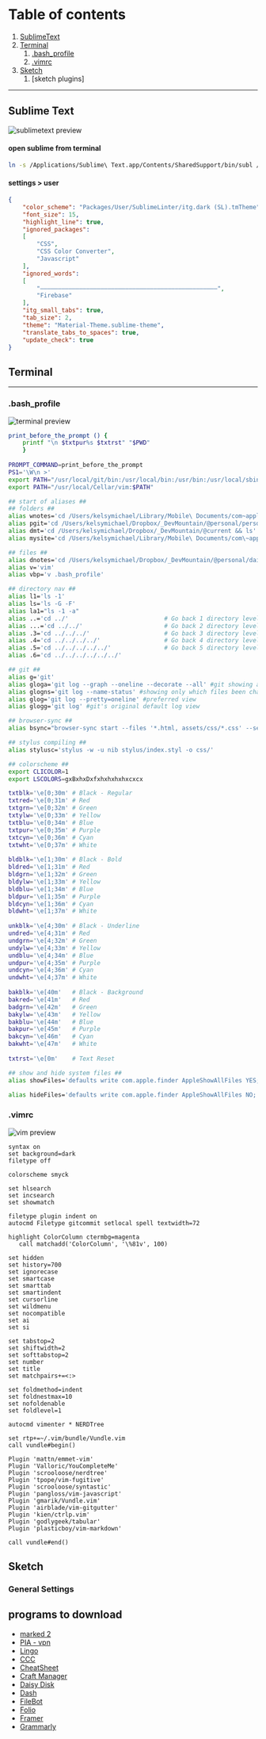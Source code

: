 # Table of contents
1. [SublimeText](#sublimeText)
2. [Terminal](#terminal)
    1. [.bash_profile](#bashProfile)
    2. [.vimrc](#vimrc)
3. [Sketch](#sketch)
    1. [sketch plugins]

---

## Sublime Text <a name='sublimeText'></a>
![sublimetext preview](/photos/sublimetext.png)




#### open sublime from terminal 
```bash
ln -s /Applications/Sublime\ Text.app/Contents/SharedSupport/bin/subl /usr/local/bin/subl
```

#### settings > user
```json
{
	"color_scheme": "Packages/User/SublimeLinter/itg.dark (SL).tmTheme",
	"font_size": 15,
	"highlight_line": true,
	"ignored_packages":
	[
		"CSS",
		"CSS Color Converter",
		"Javascript"
	],
	"ignored_words":
	[
		"––––––––––––––––––––––––––––––––––––––––––––––––––",
		"Firebase"
	],
	"itg_small_tabs": true,
	"tab_size": 2,
	"theme": "Material-Theme.sublime-theme",
	"translate_tabs_to_spaces": true,
	"update_check": true
}
```

## Terminal <a name='terminal'></a>
---
### .bash_profile <a name='bashProfile'></a>
![terminal preview](/photos/terminal.png)




```bash
print_before_the_prompt () {
	printf "\n $txtpur%s $txtrst" "$PWD" 
	}
	
PROMPT_COMMAND=print_before_the_prompt
PS1='\W\n >'
export PATH="/usr/local/git/bin:/usr/local/bin:/usr/bin:/usr/local/sbin:$PATH"
export PATH="/usr/local/Cellar/vim:$PATH"

## start of aliases ##
## folders ##
alias wnotes='cd /Users/kelsymichael/Library/Mobile\ Documents/com~apple~CloudDocs/DirectScale/notes && vim tasklist.md'
alias pgit='cd /Users/kelsymichael/Dropbox/_DevMountain/@personal/personalSite/kelsymichael.github.io && ls'
alias dmt='cd /Users/kelsymichael/Dropbox/_DevMountain/@current && ls'
alias mysite='cd /Users/kelsymichael/Library/Mobile\ Documents/com\~apple\~CloudDocs/Projects/'

## files ##
alias dnotes='cd /Users/kelsymichael/Dropbox/_DevMountain/@personal/dailyCommits/@notes && vim inClass.md'
alias v='vim'
alias vbp='v .bash_profile'

## directory nav ##
alias l1='ls -1'
alias ls='ls -G -F'
alias la1="ls -1 -a" 
alias ..='cd ../'                           # Go back 1 directory level
alias ...='cd ../../'                       # Go back 2 directory levels
alias .3='cd ../../../'                     # Go back 3 directory levels
alias .4='cd ../../../../'                  # Go back 4 directory levels
alias .5='cd ../../../../../'               # Go back 5 directory levels
alias .6='cd ../../../../../../'

## git ##
alias g='git'
alias gloga='git log --graph --oneline --decorate --all' #git showing all b & tag
alias glogns='git log --name-status' #showing only which files been changed
alias glog='git log --pretty=oneline' #preferred view
alias glogg='git log' #git's original default log view

## browser-sync ##
alias bsync="browser-sync start --files '*.html, assets/css/*.css' --server" 

## stylus compiling ##
alias stylusc='stylus -w -u nib stylus/index.styl -o css/'

## colorscheme ##
export CLICOLOR=1
export LSCOLORS=gxBxhxDxfxhxhxhxhxcxcx

txtblk='\e[0;30m' # Black - Regular
txtred='\e[0;31m' # Red
txtgrn='\e[0;32m' # Green
txtylw='\e[0;33m' # Yellow
txtblu='\e[0;34m' # Blue
txtpur='\e[0;35m' # Purple
txtcyn='\e[0;36m' # Cyan
txtwht='\e[0;37m' # White
 
bldblk='\e[1;30m' # Black - Bold
bldred='\e[1;31m' # Red
bldgrn='\e[1;32m' # Green
bldylw='\e[1;33m' # Yellow
bldblu='\e[1;34m' # Blue
bldpur='\e[1;35m' # Purple
bldcyn='\e[1;36m' # Cyan
bldwht='\e[1;37m' # White
 
unkblk='\e[4;30m' # Black - Underline
undred='\e[4;31m' # Red
undgrn='\e[4;32m' # Green
undylw='\e[4;33m' # Yellow
undblu='\e[4;34m' # Blue
undpur='\e[4;35m' # Purple
undcyn='\e[4;36m' # Cyan
undwht='\e[4;37m' # White
 
bakblk='\e[40m'   # Black - Background
bakred='\e[41m'   # Red
badgrn='\e[42m'   # Green
bakylw='\e[43m'   # Yellow
bakblu='\e[44m'   # Blue
bakpur='\e[45m'   # Purple
bakcyn='\e[46m'   # Cyan
bakwht='\e[47m'   # White
 
txtrst='\e[0m'    # Text Reset

## show and hide system files ##
alias showFiles='defaults write com.apple.finder AppleShowAllFiles YES; killall Finder /System/Library/CoreServices/Finder.app'

alias hideFiles='defaults write com.apple.finder AppleShowAllFiles NO; killall Finder /System/Library/CoreServices/Finder.app'

```

### .vimrc <a name='vimrc'></a>
![vim preview](/photos/vim.png)




```vim
syntax on
set background=dark
filetype off                 

colorscheme smyck

set hlsearch
set incsearch
set showmatch

filetype plugin indent on
autocmd Filetype gitcommit setlocal spell textwidth=72

highlight ColorColumn ctermbg=magenta
   call matchadd('ColorColumn', '\%81v', 100)

set hidden
set history=700
set ignorecase
set smartcase
set smarttab
set smartindent
set cursorline
set wildmenu
set nocompatible
set ai
set si

set tabstop=2
set shiftwidth=2
set softtabstop=2
set number
set title
set matchpairs+=<:>

set foldmethod=indent
set foldnestmax=10
set nofoldenable
set foldlevel=1

autocmd vimenter * NERDTree

set rtp+=~/.vim/bundle/Vundle.vim
call vundle#begin()

Plugin 'mattn/emmet-vim'
Plugin 'Valloric/YouCompleteMe'
Plugin 'scrooloose/nerdtree'
Plugin 'tpope/vim-fugitive'
Plugin 'scrooloose/syntastic'
Plugin 'pangloss/vim-javascript'
Plugin 'gmarik/Vundle.vim'
Plugin 'airblade/vim-gitgutter'
Plugin 'kien/ctrlp.vim'
Plugin 'godlygeek/tabular'
Plugin 'plasticboy/vim-markdown'

call vundle#end()

```

## Sketch <a name='sketch'></a>
### General Settings



## programs to download ##
* [marked 2](http://marked2app.com)
* [PIA - vpn](https://www.privateinternetaccess.com)
* [Lingo](https://www.lingoapp.com)
* [CCC](https://bombich.com)
* [CheatSheet](https://www.mediaatelier.com/CheatSheet/)
* [Craft Manager](https://labs.invisionapp.com/craft)
* [Daisy Disk](https://daisydiskapp.com)
* [Dash](https://kapeli.com/dash)
* [FileBot](http://www.filebot.net)
* [Folio](http://folioformac.com)
* [Framer](https://framerjs.com)
* [Grammarly](https://www.grammarly.com)
